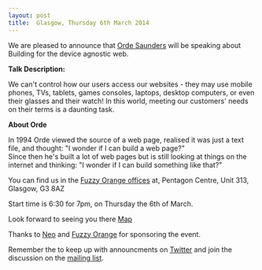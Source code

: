 ```yaml
---
layout: post
title:  Glasgow, Thursday 6th March 2014
---
```


We are pleased to announce that [Orde Saunders](https://twitter.com/decadecity) will be speaking about Building for the device agnostic web.

__Talk Description:__

We can't control how our users access our websites - they may use mobile phones, TVs, tablets, games consoles, laptops, desktop computers, or even their glasses and their watch! 
In this world, meeting our customers' needs on their terms is a daunting task.

__About Orde__

In 1994 Orde viewed the source of a web page, realised it was just a text file, and thought:  "I wonder if I can build a web page?"  
Since then he's built a lot of web pages but is still looking at things on the internet and thinking: "I wonder if I can build something like that?"


You can find us in the [Fuzzy Orange offices](http://fuzzyorange.co.uk/) at,
Pentagon Centre,
Unit 313,
Glasgow,
G3 8AZ

Start time is 6:30 for 7pm, on Thursday the 6th of March.

Look forward to seeing you there [Map](https://maps.google.co.uk/maps?q=G3+8AZ&hl=en&sll=53.800651,-4.064941&sspn=15.822054,30.080566&t=h&hnear=Glasgow+G3+8AZ,+United+Kingdom&z=17)

Thanks to [Neo](http://neo.com) and [Fuzzy Orange](http://fuzzyorange.co.uk/) for sponsoring the event.

Remember the to keep up with announcments on [Twitter](https://twitter.com/scotrug) and join the discussion on the [mailing list](https://groups.google.com/d/forum/scotrug).

